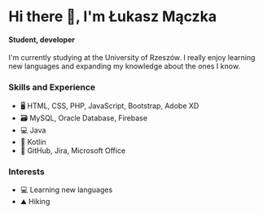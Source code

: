 # Hi there 👋, I'm Łukasz Mączka
#### Student, developer 

I'm currently studying at the University of Rzeszów. I really enjoy learning new languages and expanding my knowledge about the ones I know.

### Skills and Experience
* 🖥️ HTML, CSS, PHP, JavaScript, Bootstrap, Adobe XD
* 🗃️ MySQL, Oracle Database, Firebase
* 💻 Java
* 📱  Kotlin
* 🏢 GitHub, Jira, Microsoft Office

### Interests
* 💻 Learning new languages
* ⛰️ Hiking 
